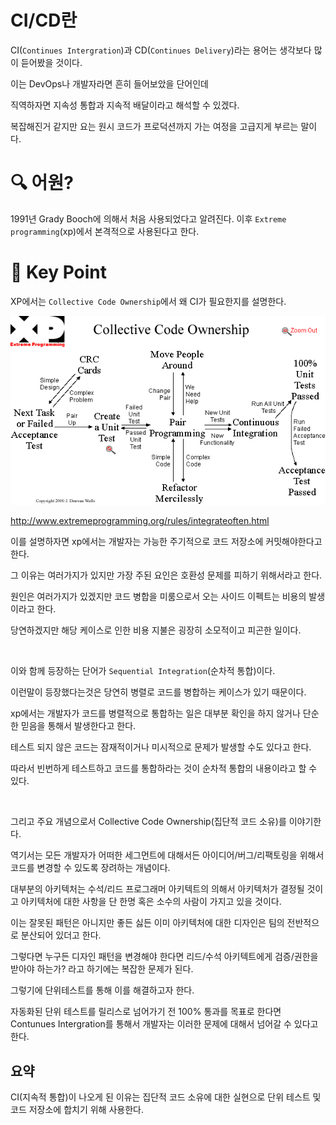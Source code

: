 # CI/CD란


CI(`Continues Intergration`)과 CD(`Continues Delivery`)라는 용어는 생각보다 많이 듣어봤을 것이다.

이는 DevOps나 개발자라면 흔히 들어보았을 단어인데

직역하자면 지속성 통합과 지속적 배달이라고 해석할 수 있겠다.


복잡해진거 같지만 요는 원시 코드가 프로덕션까지 가는 여정을 고급지게 부르는 말이다.


# 🔍 어원?

1991년 Grady Booch에 의해서 처음 사용되었다고 알려진다. 이후 `Extreme programming`(xp)에서 본격적으로 사용된다고 한다.

# 🔑 Key Point

XP에서는 `Collective Code Ownership`에서 왜 CI가 필요한지를 설명한다.

<img src="./img/Collective Code Ownership.png">

http://www.extremeprogramming.org/rules/integrateoften.html

이를 설명하자면 xp에서는 개발자는 가능한 주기적으로 코드 저장소에 커밋해야한다고 한다.

그 이유는 여러가지가 있지만 가장 주된 요인은 호환성 문제를 피하기 위해서라고 한다.

원인은 여러가지가 있겠지만 코드 병합을 미룸으로서 오는 사이드 이펙트는 비용의 발생이라고 한다.

당연하겠지만 해당 케이스로 인한 비용 지불은 굉장히 소모적이고 피곤한 일이다.

<br>

이와 함께 등장하는 단어가 `Sequential Integration`(순차적 통합)이다.

이런말이 등장했다는것은 당연히 병렬로 코드를 병합하는 케이스가 있기 때문이다.

xp에서는 개발자가 코드를 병렬적으로 통합하는 일은 대부분 확인을 하지 않거나 단순한 믿음을 통해서 발생한다고 한다.

테스트 되지 않은 코드는 잠재적이거나 미시적으로 문제가 발생할 수도 있다고 한다.

따라서 빈번하게 테스트하고 코드를 통합하라는 것이 순차적 통합의 내용이라고 할 수 있다.

<br>

그리고 주요 개념으로서 Collective Code Ownership(집단적 코드 소유)를 이야기한다.

역기서는 모든 개발자가 어떠한 세그먼트에 대해서든 아이디어/버그/리팩토링을 위해서 코드를 변경할 수 있도록 장려하는 개념이다.

대부분의 아키텍처는 수석/리드 프로그래머 아키텍트의 의해서 아키텍처가 결정될 것이고 아키텍처에 대한 사항을 단 한명 혹은 소수의 사람이 가지고 있을 것이다.

이는 잘못된 패턴은 아니지만 좋든 싫든 이미 아키텍처에 대한 디자인은 팀의 전반적으로 분산되어 있더고 한다.

그렇다면 누구든 디자인 패턴을 변경해야 한다면 리드/수석 아키텍트에게 검증/권한을 받아야 하는가? 라고 하기에는 복잡한 문제가 된다.

그렇기에 단위테스트를 통해 이를 해결하고자 한다.

자동화된 단위 테스트를 릴리스로 넘어가기 전 100% 통과를 목표로 한다면 Contunues Intergration를 통해서 개발자는 이러한 문제에 대해서 넘어갈 수 있다고 한다.

## 요약

CI(지속적 통합)이 나오게 된 이유는 집단적 코드 소유에 대한 실현으로 단위 테스트 및 코드 저장소에 합치기 위해 사용한다.
